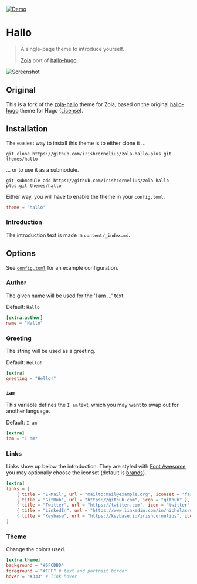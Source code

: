 [![Demo][demo-img]][demo-url]

# Hallo

> A single-page theme to introduce yourself.
>
> [Zola][zola] port of [hallo-hugo][hallo-hugo].

![Screenshot](screenshot.png)

## Original

This is a fork of the [zola-hallo][zola-hallo] theme for Zola, based on the original [hallo-hugo][hallo-hugo] theme for Hugo ([License][upstream-license]).

## Installation

The easiest way to install this theme is to either clone it ...

```
git clone https://github.com/irishcornelius/zola-hallo-plus.git themes/hallo
```

... or to use it as a submodule.

```
git submodule add https://github.com/irishcornelius/zola-hallo-plus.git themes/hallo
```

Either way, you will have to enable the theme in your `config.toml`.

```toml
theme = "hallo"
```

### Introduction

The introduction text is made in `content/_index.md`.

## Options

See [`config.toml`][config] for an example configuration.

### Author

The given name will be used for the 'I am ...' text.

Default: `Hallo`

```toml
[extra.author]
name = "Hallo"
```

### Greeting

The string will be used as a greeting.

Default: `Hello!`

```toml
[extra]
greeting = "Hello!"
```

### `iam`

This variable defines the `I am` text, which you may want to swap out for another language.

Default: `I am`

```toml
[extra]
iam = "I am"
```

### Links

Links show up below the introduction. They are styled with [Font Awesome][fontawesome], you may optionally choose the iconset (default is [brands][fontawesome-brands]).

```toml
[extra]
links = [
    { title = "E-Mail", url = "mailto:mail@example.org", iconset = "fas", icon = "envelope" },
    { title = "GitHub", url = "https://github.com", icon = "github" },
    { title = "Twitter", url = "https://twitter.com", icon = "twitter" },
    { title = "LinkedIn", url = "https://www.linkedin.com/in/nicholasruddick", icon = "linkedin" },
    { title = "Keybase", url = "https://keybase.io/irishcornelius", icon = "keybase" }
]
```

### Theme

Change the colors used.

```toml
[extra.theme]
background = "#6FCDBD"
foreground = "#FFF" # text and portrait border
hover = "#333" # link hover
```

[demo-img]: https://img.shields.io/badge/demo-live-green.svg
[demo-url]: https://nicholasruddick.com
[zola]: https://www.getzola.org
[hallo-hugo]: https://github.com/EmielH/hallo-hugo
[zola-hallo]: https://github.com/janbaudisch/zola-hallo
[fontawesome]: https://fontawesome.com
[fontawesome-brands]: https://fontawesome.com/icons?d=gallery&s=brands&m=free
[upstream-license]: https://github.com/irishcornelius/zola-hallo-plus/blob/master/upstream/LICENSE
[config]: https://github.com/irishcornelius/zola-hallo-plus/blob/master/config.toml
